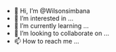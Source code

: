 - 👋 Hi, I’m @Wilsonsimbana
- 👀 I’m interested in ...
- 🌱 I’m currently learning ...
- 💞️ I’m looking to collaborate on ...
- 📫 How to reach me ...

<!---
Wilsonsimbana/Wilsonsimbana is a ✨ special ✨ repository because its `README.md` (this file) appears on your GitHub profile.
You can click the Preview link to take a look at your changes.
--->
